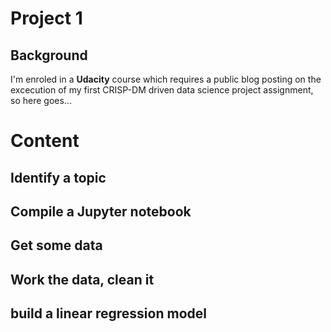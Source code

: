 # Project 1
## Background
I'm enroled in a **Udacity** course which requires a public blog posting on the excecution of my first CRISP-DM driven data science project assignment, so here goes...

# Content 
## Identify a topic
## Compile a Jupyter notebook
## Get some data 
## Work the data, clean it
## build a linear regression model



